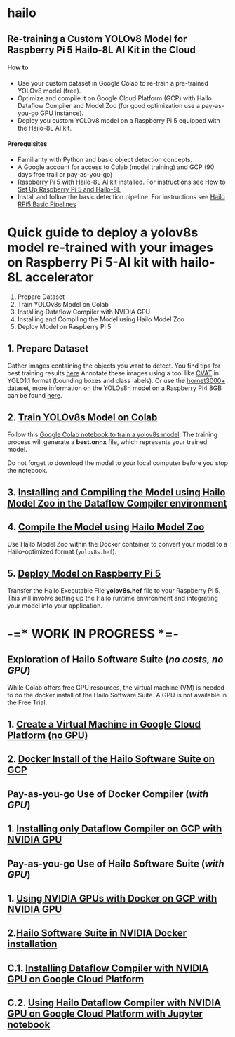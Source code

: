 # hailo

## Re-training a Custom YOLOv8 Model for Raspberry Pi 5 Hailo-8L AI Kit in the Cloud

#### How to 
- Use your custom dataset in Google Colab to re-train a pre-trained YOLOv8 model (free).
- Optimize and compile it on Google Cloud Platform (GCP) with Hailo Dataflow Compiler and Model Zoo (for good optimization use a pay-as-you-go GPU instance).
- Deploy you custom YOLOv8 model on a Raspberry Pi 5 equipped with the Hailo-8L AI kit.

#### Prerequisites
- Familiarity with Python and basic object detection concepts.
- A Google account for access to Colab (model training) and GCP (90 days free trail or pay-as-you-go)
- Raspberry Pi 5 with Hailo-8L AI kit installed. For instructions see [How to Set Up Raspberry Pi 5 and Hailo-8L](https://github.com/hailo-ai/hailo-rpi5-examples/blob/main/doc/install-raspberry-pi5.md#how-to-set-up-raspberry-pi-5-and-hailo-8l)
- Install and follow the basic detection pipeline. For instructions see [Hailo RPi5 Basic Pipelines](https://github.com/hailo-ai/hailo-rpi5-examples/blob/main/doc/basic-pipelines.md#installation)

# Quick guide to deploy a yolov8s model re-trained with your images on Raspberry Pi 5-AI kit with hailo-8L accelerator
1. Prepare Dataset
2. Train YOLOv8s Model on Colab 
3. Installing Dataflow Compiler with NVIDIA GPU
4. Installing and Compiling the Model using Hailo Model Zoo 
5. Deploy Model on Raspberry Pi 5

## 1. Prepare Dataset
Gather images containing the objects you want to detect. You find tips for best training results [here](https://github.com/ultralytics/yolov5/wiki/Tips-for-Best-Training-Results#dataset)
Annotate these images using a tool like [CVAT](https://www.cvat.ai/) in YOLO1.1 format (bounding boxes and class labels). Or use the [hornet3000+](https://www.kaggle.com/datasets/marcoryvandijk/vespa-velutina-v-crabro-vespulina-vulgaris) dataset, more information on the YOLOs8n model on a Raspberry Pi4 8GB can be found [here](https://github.com/vespCV/hornet3000).

## 2. [Train YOLOv8s Model on Colab](https://github.com/marcory-hub/hailo/blob/main/colab_yolov8s_create_model.ipynb)
Follow this [Google Colab notebook to train a yolov8s model](https://github.com/marcory-hub/hailo/blob/main/colab_yolov8s_create_model.ipynb). The training process will generate a **best.onnx** file, which represents your trained model. 

Do not forget to download the model to your local computer before you stop the notebook.

## 3. [Installing and Compiling the Model using Hailo Model Zoo in the Dataflow Compiler environment](https://github.com/marcory-hub/hailo/blob/main/gcp-vm-gpu-dfc-model-zoo)

## 4. [Compile the Model using Hailo Model Zoo](https://github.com/marcory-hub/hailo/blob/main/model-zoo-compilation.md)
Use Hailo Model Zoo within the Docker container to convert your model to a Hailo-optimized format (`yolov8s.hef`).

## 5. [Deploy Model on Raspberry Pi 5](https://github.com/marcory-hub/hailo/blob/main/rpi-5-hailo-8l-deploy-model.md)

Transfer the Hailo Executable File **yolov8s.hef** file to your Raspberry Pi 5. This will involve setting up the Hailo runtime environment and integrating your model into your application.

# -=* WORK IN PROGRESS *=- 
## Exploration of Hailo Software Suite (_no costs, no GPU_)
While Colab offers free GPU resources, the virtual machine (VM) is needed to do the docker install of the Hailo Software Suite. A GPU is not available in the Free Trial.
## 1. [Create a Virtual Machine in Google Cloud Platform (no GPU)](https://github.com/marcory-hub/hailo/blob/main/gcp-vm-no-gpu-installation.md)
## 2. [Docker Install of the Hailo Software Suite on GCP](https://github.com/marcory-hub/hailo/blob/main/gcp-vm-no-gpu-docker-software-suite-installation.md)

## Pay-as-you-go Use of Docker Compiler (_with GPU_)
## 1. [Installing only Dataflow Compiler on GCP with NVIDIA GPU](https://github.com/marcory-hub/hailo/blob/main/gcp-vm-gpu-dataflow-compiler-installation.md)

## Pay-as-you-go Use of Hailo Software Suite (_with GPU_)
## 1. [Using NVIDIA GPUs with Docker on GCP with NVIDIA GPU](gcp-vm-gpu-docker-installation.md)
## 2.[Hailo Software Suite in NVIDIA Docker installation](https://github.com/marcory-hub/hailo/blob/main/gcp-vm-gpu-docker-software-suite-installation.md)

##  
## C.1. [Installing Dataflow Compiler with NVIDIA GPU on Google Cloud Platform](https://github.com/marcory-hub/hailo/blob/main/jupyter-gpu-dataflow-compiler-installation.md)
## C.2. [Using Hailo Dataflow Compiler with NVIDIA GPU on Google Cloud Platform with Jupyter notebook](https://github.com/marcory-hub/hailo/blob/main/jupyter-gpu-dataflow-compiler-model-zoo.md)






